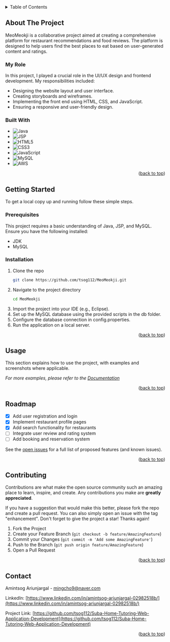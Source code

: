 <!-- TABLE OF CONTENTS -->
<details>
  <summary>Table of Contents</summary>
  <ol>
    <li>
      <a href="#about-the-project">About The Project</a>
      <ul>
        <li><a href="#built-with">Built With</a></li>
      </ul>
    </li>
    <li>
      <a href="#getting-started">Getting Started</a>
      <ul>
        <li><a href="#prerequisites">Prerequisites</a></li>
        <li><a href="#installation">Installation</a></li>
      </ul>
    </li>
    <li><a href="#usage">Usage</a></li>
    <li><a href="#roadmap">Roadmap</a></li>
    <li><a href="#contributing">Contributing</a></li>
    <li><a href="#contact">Contact</a></li>
  </ol>
</details>

<!-- ABOUT THE PROJECT -->
## About The Project


MeoMeokji is a collaborative project aimed at creating a comprehensive platform for restaurant recommendations and food reviews. The platform is designed to help users find the best places to eat based on user-generated content and ratings.

### My Role

In this project, I played a crucial role in the UI/UX design and frontend development. My responsibilities included:
- Designing the website layout and user interface.
- Creating storyboards and wireframes.
- Implementing the front end using HTML, CSS, and JavaScript.
- Ensuring a responsive and user-friendly design.

### Built With

* ![Java](https://img.shields.io/badge/Java-ED8B00?style=for-the-badge&logo=java&logoColor=white)
* ![JSP](https://img.shields.io/badge/JSP-007396?style=for-the-badge&logo=jsp&logoColor=white)
* ![HTML5](https://img.shields.io/badge/HTML5-E34F26?style=for-the-badge&logo=html5&logoColor=white)
* ![CSS3](https://img.shields.io/badge/CSS3-1572B6?style=for-the-badge&logo=css3&logoColor=white)
* ![JavaScript](https://img.shields.io/badge/JavaScript-F7DF1E?style=for-the-badge&logo=javascript&logoColor=white)
* ![MySQL](https://img.shields.io/badge/MySQL-4479A1?style=for-the-badge&logo=mysql&logoColor=white)
* ![AWS](https://img.shields.io/badge/Amazon_AWS-232F3E?style=for-the-badge&logo=amazon-aws&logoColor=white)

<p align="right">(<a href="#readme-top">back to top</a>)</p>

<!-- GETTING STARTED -->
## Getting Started

To get a local copy up and running follow these simple steps.

### Prerequisites

This project requires a basic understanding of Java, JSP, and MySQL. Ensure you have the following installed:

* JDK
* MySQL

### Installation

1. Clone the repo
   ```sh
   git clone https://github.com/tsog112/MeoMeokji.git
2. Navigate to the project directory
    ```sh
    cd MeoMeokji
3. Import the project into your IDE (e.g., Eclipse).
4. Set up the MySQL database using the provided scripts in the db folder.
5. Configure the database connection in config.properties.
6. Run the application on a local server.

<p align="right">(<a href="#readme-top">back to top</a>)</p>
<!-- USAGE EXAMPLES -->

## Usage

This section explains how to use the project, with examples and screenshots where applicable.

_For more examples, please refer to the [Documentation](https://drive.google.com/file/d/1u-sx-JVbzA9Xlw51NwDpWaHhdzZUS0F6/view?usp=drive_link)_

<p align="right">(<a href="#readme-top">back to top</a>)</p>



<!-- ROADMAP -->
## Roadmap

- [x] Add user registration and login
- [x] Implement restaurant profile pages
- [x] Add search functionality for restaurants
- [ ] Integrate user review and rating system
- [ ] Add booking and reservation system

See the [open issues](https://github.com/othneildrew/Best-README-Template/issues) for a full list of proposed features (and known issues).

<p align="right">(<a href="#readme-top">back to top</a>)</p>

<!-- CONTRIBUTING -->
## Contributing

Contributions are what make the open source community such an amazing place to learn, inspire, and create. Any contributions you make are **greatly appreciated**.

If you have a suggestion that would make this better, please fork the repo and create a pull request. You can also simply open an issue with the tag "enhancement".
Don't forget to give the project a star! Thanks again!

1. Fork the Project
2. Create your Feature Branch (`git checkout -b feature/AmazingFeature`)
3. Commit your Changes (`git commit -m 'Add some AmazingFeature'`)
4. Push to the Branch (`git push origin feature/AmazingFeature`)
5. Open a Pull Request

<p align="right">(<a href="#readme-top">back to top</a>)</p>

## Contact

Amintsog Ariunjargal - [mingcho9@naver.com](mailto:mingcho9@naver.com)

LinkedIn: [https://www.linkedin.com/in/amintsog-ariunjargal-02982518b/](https://www.linkedin.com/in/amintsog-ariunjargal-02982518b/)

Project Link: [https://github.com/tsog112/Suba-Home-Tutoring-Web-Application-Development](https://github.com/tsog112/Suba-Home-Tutoring-Web-Application-Development)

<p align="right">(<a href="#readme-top">back to top</a>)</p>

